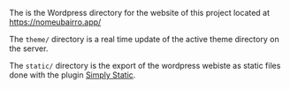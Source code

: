 The is the Wordpress directory for the website of this project located at https://nomeubairro.app/

The `theme/` directory is a real time update of the active theme directory on the server.

The `static/` directory is the export of the wordpress webiste as static files done with the plugin [Simply Static](https://wordpress.org/plugins/simply-static/).
